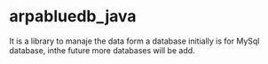 # arpabluedb_java
It is a library to manaje the data form a database initially is for MySql database, inthe future more databases will be add.

